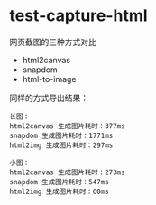 # test-capture-html

网页截图的三种方式对比
- html2canvas
- snapdom
- html-to-image

同样的方式导出结果：
```
长图：
html2canvas 生成图片耗时：377ms
snapdom 生成图片耗时：1771ms
html2img 生成图片耗时：297ms

小图：
html2canvas 生成图片耗时：273ms
snapdom 生成图片耗时：547ms
html2img 生成图片耗时：60ms
```
